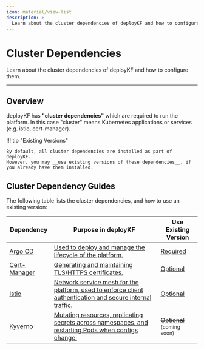```yaml
---
icon: material/view-list
description: >-
  Learn about the cluster dependencies of deployKF and how to configure them.
---
```


# Cluster Dependencies

Learn about the cluster dependencies of deployKF and how to configure them.

---

## Overview

deployKF has __"cluster dependencies"__ which are required to run the platform.
In this case "cluster" means Kubernetes applications or services (e.g. istio, cert-manager).

!!! tip "Existing Versions"

    By default, all cluster dependencies are installed as part of deployKF.
    However, you may __use existing versions of these dependencies__, if you already have them installed.

## Cluster Dependency Guides

The following table lists the cluster dependencies, and how to use an existing version:

Dependency | Purpose in deployKF | Use Existing Version
--- | --- | ---
[Argo CD](./dependencies/argocd.md#what-is-argo-cd) | [Used to deploy and manage the lifecycle of the platform.](./dependencies/argocd.md#how-does-deploykf-use-argo-cd) | [Required](./dependencies/argocd.md#can-i-use-my-existing-argo-cd)
[Cert-Manager](./dependencies/cert-manager.md#what-is-cert-manager) | [Generating and maintaining TLS/HTTPS certificates.](./dependencies/cert-manager.md#how-does-deploykf-use-cert-manager) | [Optional](./dependencies/cert-manager.md#can-i-use-my-existing-cert-manager)
[Istio](./dependencies/istio.md#what-is-istio) | [Network service mesh for the platform, used to enforce client authentication and secure internal traffic.](./dependencies/istio.md#how-does-deploykf-use-istio) | [Optional](./dependencies/istio.md#can-i-use-my-existing-istio)
[Kyverno](./dependencies/kyverno.md#what-is-kyverno) | [Mutating resources, replicating secrets across namespaces, and restarting Pods when configs change.](./dependencies/kyverno.md#how-does-deploykf-use-kyverno) | <s>[Optional](./dependencies/kyverno.md#can-i-use-my-existing-kyverno)</s><br><small>(coming soon)</small>